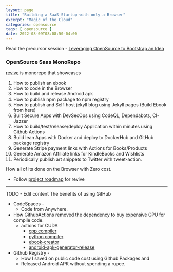 ```yaml
---
layout: page
title: "Building a SaaS Startup with only a Browser"
excerpt: "Magic of the Cloud"
categories: opensource
tags: [ opensource ]
date: 2022-08-09T08:08:50-04:00
---
```


Read the precursor session - [Leveraging OpenSource to Bootstrap an Idea](https://gaganyatri.com/opensource/leveraging-opensource/)

### OpenSource Saas MonoRepo
[revive](https://github.com/slabstech/revive) is monorepo that showcases 
1. How to publish an ebook 
2. How to code in the Browser
3. How to build and release Android apk
4. How to publish npm package to npm registry
5. How to publish and Self-host jekyll blog using Jekyll pages (Build Ebook from here)
6. Built Secure Apps with DevSecOps using CodeQL, Dependabots, CI-Jazzer
7. How to build/test/release/deploy Application within minutes using Github Actions
8. Build lean Apps with Docker and deploy to DockerHub and GitHub package registry
9. Generate Stripe payment links with Actions for Books/Products
10. Generate Amazon Affiliate links for KindleBooks and Wishlists
11. Periodically publish art snippets to Twitter with tweet-action.

How all of its done on the Browser with Zero cost.

* Follow [project roadmap](https://github.com/orgs/slabstech/projects/1) for revive

---
TODO - Edit content 
The benefits of using GitHub
* CodeSpaces -
  * Code from Anywhere.
* How GithubActions removed the dependency to buy expensive GPU for compile code.
  * actions for CUDA
    * [cpp compiler](https://github.com/slabstech/action-cuda-compiler)
    * [python compiler](https://github.com/slabstech/action-cuda-compiler-python)
    * [ebook-creator](https://github.com/slabstech/action-create-ebook)
    * [android-apk-generator-release](https://github.com/slabstech/action-create-android-apk)
* Github Registry -
  * How I saved on public code cost using Github Packages and
  * Released Android APK without spending a rupee.
